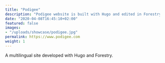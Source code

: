 ```yaml
---
title: "Podigee"
description: "Podigee website is built with Hugo and edited in Forestry"
date: "2020-04-08T16:45:10+02:00"
featured: false
images:
- "/uploads/showcase/podigee.jpg"
permalink: https://www.podigee.com
weight: 1
---
```


A multilingual site developed with Hugo and Forestry.
